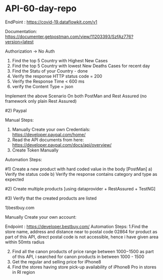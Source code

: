 # API-60-day-repo
EndPoint : https://covid-19.dataflowkit.com/v1


Documentation: https://documenter.getpostman.com/view/11203393/SzfAz776?version=latest

Authorization -> No Auth

1. Find the top 5 Country with Highest New Cases 
2. Find the top 5 Country with lowest New Deaths Cases for recent day
3. Find the Statu of your Country - done
4. Verify the response HTTP status code = 200
5. Verify the Response Time < 600 ms
6. verify the Content Type = json

Implement the above Scenario On both PostMan and Rest Assured (no framework only plain Rest Assured)


#2) Paypal

Manual Steps:

1) Manually Create your own Credentials: https://developer.paypal.com/home/
2) Read the API documents from here:
	https://developer.paypal.com/docs/api/overview/
3) Create Token Manually

Automation Steps:

#1) Create a new product with hard coded value in the body [PostMan]
	a) Verify the status code
	b) Verify the response contains category and type as expected

#2) Create multiple products [using dataprovider + RestAssured + TestNG]

#3) Verify that the created products are listed


1)bestbuy.com

Manually Create your own account:

Endpoint : https://developer.bestbuy.com/
Automation Steps:
1.Find the store name, address and distance near to postal code 02864 for product 
  as part of this API, direct postal code is not accessible, hence i have given area within 50mts radius
  
2. Find all the canon products of price range between $1000-$1500
  as part of this API, i searched for canon products in between 1000 - 1500
3. Get the regular and selling price for iPhone8 
4. Find the stores having store pick-up availability of iPhone8 Pro in stores in RI region
